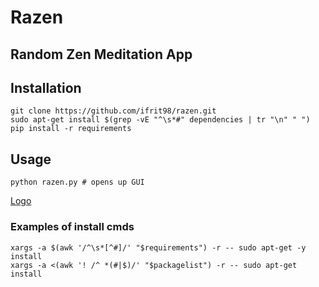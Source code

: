 # Razen
## Random Zen Meditation App

## Installation
```{bash}
git clone https://github.com/ifrit98/razen.git
sudo apt-get install $(grep -vE "^\s*#" dependencies | tr "\n" " ")
pip install -r requirements
```
## Usage  
```{bash}
python razen.py # opens up GUI
```

[Logo]("/razen_logo.jpg")

### Examples of install cmds
```{bash}
xargs -a $(awk '/^\s*[^#]/' "$requirements") -r -- sudo apt-get -y install
xargs -a <(awk '! /^ *(#|$)/' "$packagelist") -r -- sudo apt-get install
```
